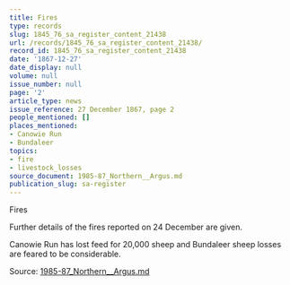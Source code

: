 ```yaml
---
title: Fires
type: records
slug: 1845_76_sa_register_content_21438
url: /records/1845_76_sa_register_content_21438/
record_id: 1845_76_sa_register_content_21438
date: '1867-12-27'
date_display: null
volume: null
issue_number: null
page: '2'
article_type: news
issue_reference: 27 December 1867, page 2
people_mentioned: []
places_mentioned:
- Canowie Run
- Bundaleer
topics:
- fire
- livestock_losses
source_document: 1985-87_Northern__Argus.md
publication_slug: sa-register
---
```


Fires

Further details of the fires reported on 24 December are given.

Canowie Run has lost feed for 20,000 sheep and Bundaleer sheep losses are feared to be considerable.

Source: [1985-87_Northern__Argus.md](/downloads/markdown/1985-87_Northern__Argus.md)
